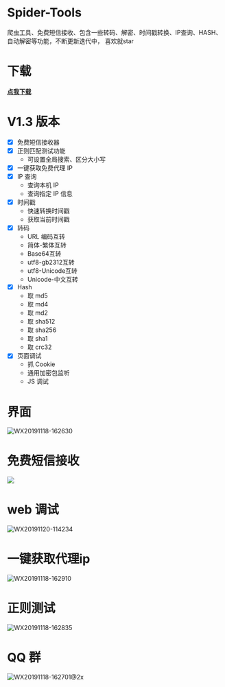 # Spider-Tools
爬虫工具、免费短信接收、包含一些转码、解密、时间戳转换、IP查询、HASH、自动解密等功能，不断更新迭代中， 喜欢就star

# 下载
[**点我下载**](https://github.com/wkunzhi/Spider-Tools/releases)

# V1.3 版本
- [x] 免费短信接收器
- [x] 正则匹配测试功能
  - 可设置全局搜索、区分大小写
- [x] 一键获取免费代理 IP
- [x] IP 查询
  - 查询本机 IP
  - 查询指定 IP 信息
- [x] 时间戳
  - 快速转换时间戳
  - 获取当前时间戳
- [x] 转码
  - URL 编码互转
  - 简体-繁体互转
  - Base64互转
  - utf8-gb2312互转
  - utf8-Unicode互转
  - Unicode-中文互转
- [x] Hash
  - 取 md5
  - 取 md4
  - 取 md2
  - 取 sha512
  - 取 sha256
  - 取 sha1
  - 取 crc32
- [x] 页面调试
  - 抓 Cookie
  - 通用加密包监听
  - JS 调试

# 界面
![WX20191118-162630](https://zok-blog.oss-cn-hangzhou.aliyuncs.com/images/20191213/index.png)

# 免费短信接收
![](https://zok-blog.oss-cn-hangzhou.aliyuncs.com/images/20191213/phone.png)

# web 调试
![WX20191120-114234](https://zok-blog.oss-cn-hangzhou.aliyuncs.com/images/20191213/web%E8%B0%83%E8%AF%95.png)

# 一键获取代理ip
![WX20191118-162910](https://zok-blog.oss-cn-hangzhou.aliyuncs.com/images/20191213/%E5%85%8D%E8%B4%B9ip.png)

# 正则测试
![WX20191118-162835](https://zok-blog.oss-cn-hangzhou.aliyuncs.com/images/20191213/zz.png)

# QQ 群
![WX20191118-162701@2x](https://zok-blog.oss-cn-hangzhou.aliyuncs.com/2019/11/18/wx201911181627012x.png)


